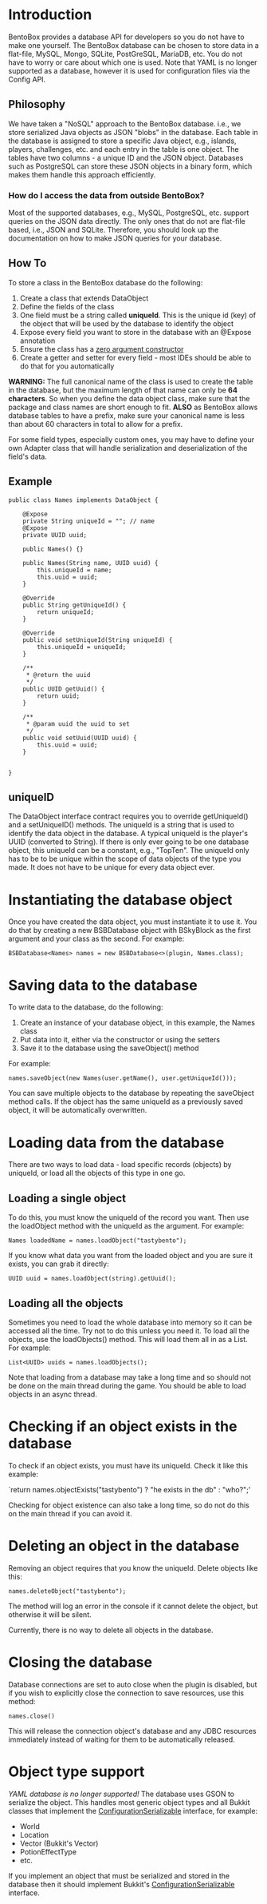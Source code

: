 # Introduction

BentoBox provides a database API for developers so you do not have to make one yourself. The BentoBox database can be chosen to store data in a flat-file, MySQL, Mongo, SQLite, PostGreSQL, MariaDB, etc. You do not have to worry or care about which one is used. Note that YAML is no longer supported as a database, however it is used for configuration files via the Config API.

## Philosophy

We have taken a "NoSQL" approach to the BentoBox database. i.e., we store serialized Java objects as JSON "blobs" in the database. Each table in the database is assigned to store a specific Java object, e.g., islands, players, challenges, etc. and each entry in the table is one object. The tables have two columns - a unique ID and the JSON object. Databases such as PostgreSQL can store these JSON objects in a binary form, which makes them handle this approach efficiently. 

### How do I access the data from outside BentoBox?
Most of the supported databases, e.g., MySQL, PostgreSQL, etc. support queries on the JSON data directly. The only ones that do not are flat-file based, i.e., JSON and SQLite. Therefore, you should look up the documentation on how to make JSON queries for your database. 

## How To

To store a class in the BentoBox database do the following:

1. Create a class that extends DataObject
2. Define the fields of the class
3. One field must be a string called **uniqueId**. This is the unique id (key) of the object that will be used by the database to identify the object
5. Expose every field you want to store in the database with an @Expose annotation
6. Ensure the class has a [zero argument constructor](https://en.wikipedia.org/wiki/Nullary_constructor)
7. Create a getter and setter for every field - most IDEs should be able to do that for you automatically

**WARNING:** The full canonical name of the class is used to create the table in the database, but the maximum length of that name can only be **64 characters**. So when you define the data object class, make sure that the package and class names are short enough to fit. **ALSO** as BentoBox allows database tables to have a prefix, make sure your canonical name is less than about 60 characters in total to allow for a prefix.

For some field types, especially custom ones, you may have to define your own Adapter class that will handle serialization and deserialization of the field's data.

## Example
```
public class Names implements DataObject {

    @Expose
    private String uniqueId = ""; // name
    @Expose
    private UUID uuid;
    
    public Names() {}
    
    public Names(String name, UUID uuid) {
        this.uniqueId = name;
        this.uuid = uuid;
    }
    
    @Override
    public String getUniqueId() {
        return uniqueId;
    }

    @Override
    public void setUniqueId(String uniqueId) {
        this.uniqueId = uniqueId;        
    }

    /**
     * @return the uuid
     */
    public UUID getUuid() {
        return uuid;
    }

    /**
     * @param uuid the uuid to set
     */
    public void setUuid(UUID uuid) {
        this.uuid = uuid;
    }


}
```

## uniqueID

The DataObject interface contract requires you to override getUniqueId() and a setUniqueID() methods. The uniqueId is a string that is used to identify the data object in the database. A typical uniqueId is the player's UUID (converted to String). If there is only ever going to be one database object, this uniqueId can be a constant, e.g., "TopTen". The uniqueId only has to be to be unique within the scope of data objects of the type you made. It does not have to be unique for every data object ever.

# Instantiating the database object

Once you have created the data object, you must instantiate it to use it. You do that by creating a new BSBDatabase object with BSkyBlock as the first argument and your class as the second. For example:

`BSBDatabase<Names> names = new BSBDatabase<>(plugin, Names.class);`

# Saving data to the database

To write data to the database, do the following:

1. Create an instance of your database object, in this example, the Names class
2. Put data into it, either via the constructor or using the setters
3. Save it to the database using the saveObject() method

For example:

`names.saveObject(new Names(user.getName(), user.getUniqueId()));`

You can save multiple objects to the database by repeating the saveObject method calls. If the object has the same uniqueId as a previously saved object, it will be automatically overwritten.

# Loading data from the database

There are two ways to load data - load specific records (objects) by uniqueId, or load all the objects of this type in one go.

## Loading a single object

To do this, you must know the uniqueId of the record you want. Then use the loadObject method with the uniqueId as the argument. For example:

`Names loadedName = names.loadObject("tastybento");`

If you know what data you want from the loaded object and you are sure it exists, you can grab it directly:

`UUID uuid = names.loadObject(string).getUuid();`

## Loading all the objects

Sometimes you need to load the whole database into memory so it can be accessed all the time. Try not to do this unless you need it. To load all the objects, use the loadObjects() method. This will load them all in as a List. For example:

`List<UUID> uuids = names.loadObjects();`

Note that loading from a database may take a long time and so should not be done on the main thread during the game. You should be able to load objects in an async thread.

# Checking if an object exists in the database

To check if an object exists, you must have its uniqueId. Check it like this example:

`return names.objectExists("tastybento") ? "he exists in the db" : "who?";'

Checking for object existence can also take a long time, so do not do this on the main thread if you can avoid it. 

# Deleting an object in the database

Removing an object requires that you know the uniqueId. Delete objects like this:

`names.deleteObject("tastybento");`

The method will log an error in the console if it cannot delete the object, but otherwise it will be silent.

Currently, there is no way to delete all objects in the database.

# Closing the database

Database connections are set to auto close when the plugin is disabled, but if you wish to explicitly close the connection to save resources, use this method:

`names.close()`

This will release the connection object's database and any JDBC resources immediately instead of waiting for them to be automatically released.

# Object type support

*YAML database is no longer supported!*
The database uses GSON to serialize the object. This handles most generic object types and all Bukkit classes that implement the [ConfigurationSerializable](https://hub.spigotmc.org/javadocs/spigot/org/bukkit/configuration/serialization/ConfigurationSerializable.html) interface, for example:

* World
* Location
* Vector (Bukkit's Vector)
* PotionEffectType
* etc.

If you implement an object that must be serialized and stored in the database then it should implement Bukkit's [ConfigurationSerializable](https://hub.spigotmc.org/javadocs/spigot/org/bukkit/configuration/serialization/ConfigurationSerializable.html) interface. 